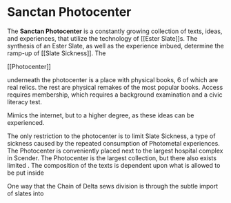 <!-- wiki-header-section:start -->
# Sanctan Photocenter

<!-- wiki-header-section:end -->

<!-- not-for-live-publishing:start -->
<!-- obsidian-pull:start -->
The **Sanctan Photocenter** is a constantly growing collection of texts, ideas, and experiences, that utilize the technology of [[Ester Slate]]s. The synthesis of an Ester Slate, as well as the experience imbued, determine the ramp-up of [[Slate Sickness]]. The

[[Photocenter]]

underneath the photocenter is a place with physical books, 6 of which are real relics. the rest are physical remakes of the most popular books. Access requires membership, which requires a background examination and a civic literacy test.

Mimics the internet, but to a higher degree, as these ideas can be experienced.

The only restriction to the photocenter is to limit Slate Sickness, a type of sickness caused by the repeated consumption of Photometal experiences. The Photocenter is conveniently placed next to the largest hospital complex in Scender. The Photocenter is the largest collection, but there also exists limited . The composition of the texts is dependent upon what is allowed to be put inside



One way that the Chain of Delta sews division is through the subtle import of slates into 
<!-- obsidian-pull:end -->
<!-- not-for-live-publishing:end -->